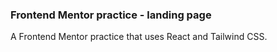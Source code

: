 ### Frontend Mentor practice - landing page

A Frontend Mentor practice that uses React and Tailwind CSS.


